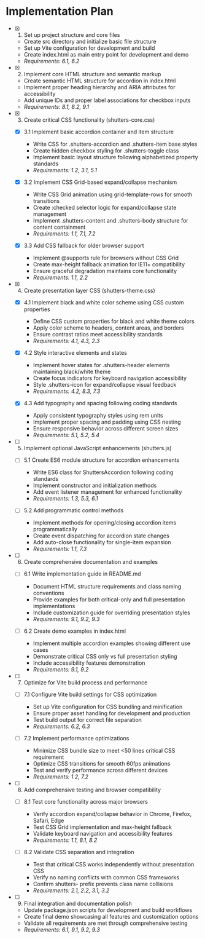 # Implementation Plan

- [x] 1. Set up project structure and core files

  - Create src directory and initialize basic file structure
  - Set up Vite configuration for development and build
  - Create index.html as main entry point for development and demo
  - _Requirements: 6.1, 6.2_

- [x] 2. Implement core HTML structure and semantic markup

  - Create semantic HTML structure for accordion in index.html
  - Implement proper heading hierarchy and ARIA attributes for accessibility
  - Add unique IDs and proper label associations for checkbox inputs
  - _Requirements: 8.1, 8.2, 9.1_

- [x] 3. Create critical CSS functionality (shutters-core.css)

  - [x] 3.1 Implement basic accordion container and item structure

    - Write CSS for .shutters-accordion and .shutters-item base styles
    - Create hidden checkbox styling for .shutters-toggle class
    - Implement basic layout structure following alphabetized property standards
    - _Requirements: 1.2, 3.1, 5.1_

  - [x] 3.2 Implement CSS Grid-based expand/collapse mechanism

    - Write CSS Grid animation using grid-template-rows for smooth transitions
    - Create :checked selector logic for expand/collapse state management
    - Implement .shutters-content and .shutters-body structure for content containment
    - _Requirements: 1.1, 7.1, 7.2_

  - [x] 3.3 Add CSS fallback for older browser support
    - Implement @supports rule for browsers without CSS Grid
    - Create max-height fallback animation for IE11+ compatibility
    - Ensure graceful degradation maintains core functionality
    - _Requirements: 1.1, 2.2_

- [x] 4. Create presentation layer CSS (shutters-theme.css)

  - [x] 4.1 Implement black and white color scheme using CSS custom properties

    - Define CSS custom properties for black and white theme colors
    - Apply color scheme to headers, content areas, and borders
    - Ensure contrast ratios meet accessibility standards
    - _Requirements: 4.1, 4.3, 2.3_

  - [x] 4.2 Style interactive elements and states

    - Implement hover states for .shutters-header elements maintaining black/white theme
    - Create focus indicators for keyboard navigation accessibility
    - Style .shutters-icon for expand/collapse visual feedback
    - _Requirements: 4.2, 8.3, 7.3_

  - [x] 4.3 Add typography and spacing following coding standards
    - Apply consistent typography styles using rem units
    - Implement proper spacing and padding using CSS nesting
    - Ensure responsive behavior across different screen sizes
    - _Requirements: 5.1, 5.2, 5.4_

- [ ] 5. Implement optional JavaScript enhancements (shutters.js)

  - [ ] 5.1 Create ES6 module structure for accordion enhancements

    - Write ES6 class for ShuttersAccordion following coding standards
    - Implement constructor and initialization methods
    - Add event listener management for enhanced functionality
    - _Requirements: 1.3, 5.3, 6.1_

  - [ ] 5.2 Add programmatic control methods
    - Implement methods for opening/closing accordion items programmatically
    - Create event dispatching for accordion state changes
    - Add auto-close functionality for single-item expansion
    - _Requirements: 1.1, 7.3_

- [ ] 6. Create comprehensive documentation and examples

  - [ ] 6.1 Write implementation guide in README.md

    - Document HTML structure requirements and class naming conventions
    - Provide examples for both critical-only and full presentation implementations
    - Include customization guide for overriding presentation styles
    - _Requirements: 9.1, 9.2, 9.3_

  - [ ] 6.2 Create demo examples in index.html
    - Implement multiple accordion examples showing different use cases
    - Demonstrate critical CSS only vs full presentation styling
    - Include accessibility features demonstration
    - _Requirements: 9.1, 9.2_

- [ ] 7. Optimize for Vite build process and performance

  - [ ] 7.1 Configure Vite build settings for CSS optimization

    - Set up Vite configuration for CSS bundling and minification
    - Ensure proper asset handling for development and production
    - Test build output for correct file separation
    - _Requirements: 6.2, 6.3_

  - [ ] 7.2 Implement performance optimizations
    - Minimize CSS bundle size to meet <50 lines critical CSS requirement
    - Optimize CSS transitions for smooth 60fps animations
    - Test and verify performance across different devices
    - _Requirements: 1.2, 7.2_

- [ ] 8. Add comprehensive testing and browser compatibility

  - [ ] 8.1 Test core functionality across major browsers

    - Verify accordion expand/collapse behavior in Chrome, Firefox, Safari, Edge
    - Test CSS Grid implementation and max-height fallback
    - Validate keyboard navigation and accessibility features
    - _Requirements: 1.1, 8.1, 8.2_

  - [ ] 8.2 Validate CSS separation and integration
    - Test that critical CSS works independently without presentation CSS
    - Verify no naming conflicts with common CSS frameworks
    - Confirm shutters- prefix prevents class name collisions
    - _Requirements: 2.1, 2.2, 3.1, 3.2_

- [ ] 9. Final integration and documentation polish
  - Update package.json scripts for development and build workflows
  - Create final demo showcasing all features and customization options
  - Validate all requirements are met through comprehensive testing
  - _Requirements: 6.1, 9.1, 9.2, 9.3_
